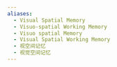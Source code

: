 ```yaml
---
aliases:
  - Visual Spatial Memory
  - Visuo-spatial Working Memory
  - Visuo spatial Memory
  - Visual Spatial Working Memory
  - 视空间记忆
  - 视觉空间记忆
---
```

